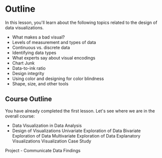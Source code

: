 # Outline

In this lesson, you'll learn about the following topics related to the design of data visualizations.

- What makes a bad visual?
- Levels of measurement and types of data
- Continuous vs. discrete data
- Identifying data types
- What experts say about visual encodings
- Chart Junk
- Data-to-ink ratio
- Design integrity
- Using color and designing for color blindness
- Shape, size, and other tools

## Course Outline

You have already completed the first lesson. Let's see where we are in the overall course:

- Data Visualization in Data Analysis
- Design of Visualizations
Univariate Exploration of Data
Bivariate Exploration of Data
Multivariate Exploration of Data
Explanatory Visualizations
Visualization Case Study

Project - Communicate Data Findings
